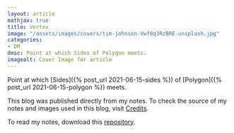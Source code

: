 ```yaml
---
layout: article
mathjax: true
title: Vertex
image: "/assets/images/covers/tim-johnson-Vwf8q3RzBRE-unsplash.jpg"
categories:
- DM
desc: Point at which Sides of Polygon meets. 
imagealt: Cover Image for article
---
```


Point at which [Sides]({% post_url 2021-06-15-sides %}) of [Polygon]({% post_url 2021-06-15-polygon %}) meets.

This blog was published directly from my notes.
To check the source of my notes and images used in this blog, visit <a href="/credits.html" target="_blank">Credits</a>.

To read my notes, download this <a href="https://github.com/bovem/CS" target="blank">repository</a>.